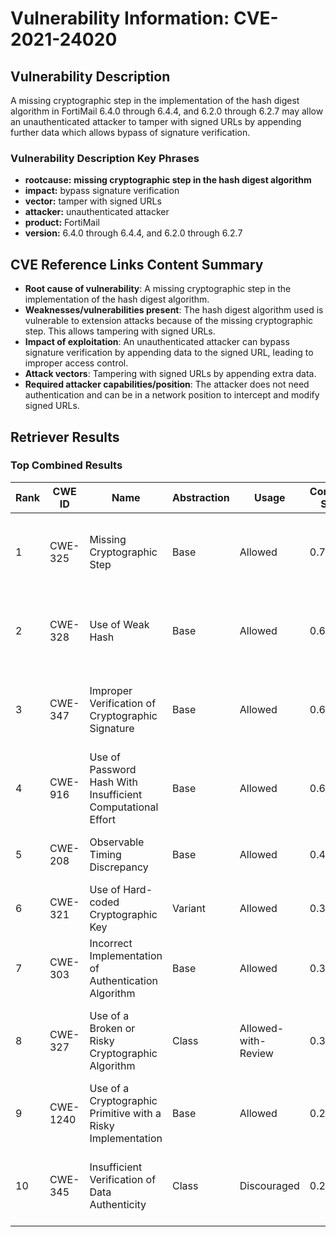 # Vulnerability Information: CVE-2021-24020

## Vulnerability Description
A missing cryptographic step in the implementation of the hash digest algorithm in FortiMail 6.4.0 through 6.4.4, and 6.2.0 through 6.2.7 may allow an unauthenticated attacker to tamper with signed URLs by appending further data which allows bypass of signature verification.

### Vulnerability Description Key Phrases
- **rootcause:** **missing cryptographic step in the hash digest algorithm**
- **impact:** bypass signature verification
- **vector:** tamper with signed URLs
- **attacker:** unauthenticated attacker
- **product:** FortiMail
- **version:** 6.4.0 through 6.4.4, and 6.2.0 through 6.2.7

## CVE Reference Links Content Summary
- **Root cause of vulnerability**: A missing cryptographic step in the implementation of the hash digest algorithm.
- **Weaknesses/vulnerabilities present**: The hash digest algorithm used is vulnerable to extension attacks because of the missing cryptographic step. This allows tampering with signed URLs.
- **Impact of exploitation**: An unauthenticated attacker can bypass signature verification by appending data to the signed URL, leading to improper access control.
- **Attack vectors**: Tampering with signed URLs by appending extra data.
- **Required attacker capabilities/position**: The attacker does not need authentication and can be in a network position to intercept and modify signed URLs.

## Retriever Results

### Top Combined Results

| Rank | CWE ID | Name | Abstraction | Usage | Combined Score | Retrievers | Individual Scores |
|------|--------|------|-------------|-------|---------------|------------|-------------------|
| 1 | CWE-325 | Missing Cryptographic Step | Base | Allowed | 0.7938 | dense, sparse, graph | dense: 0.614, sparse: 0.442, graph: 0.654 |
| 2 | CWE-328 | Use of Weak Hash | Base | Allowed | 0.6602 | dense, sparse, graph | dense: 0.525, sparse: 0.312, graph: 0.612 |
| 3 | CWE-347 | Improper Verification of Cryptographic Signature | Base | Allowed | 0.6501 | dense, sparse, graph | dense: 0.535, sparse: 0.304, graph: 0.583 |
| 4 | CWE-916 | Use of Password Hash With Insufficient Computational Effort | Base | Allowed | 0.6441 | dense, sparse, graph | dense: 0.548, sparse: 0.263, graph: 0.614 |
| 5 | CWE-208 | Observable Timing Discrepancy | Base | Allowed | 0.4200 | sparse, graph | sparse: 0.241, graph: 0.789 |
| 6 | CWE-321 | Use of Hard-coded Cryptographic Key | Variant | Allowed | 0.3698 | dense, sparse | dense: 0.515, sparse: 0.250 |
| 7 | CWE-303 | Incorrect Implementation of Authentication Algorithm | Base | Allowed | 0.3695 | dense, sparse | dense: 0.483, sparse: 0.224 |
| 8 | CWE-327 | Use of a Broken or Risky Cryptographic Algorithm | Class | Allowed-with-Review | 0.3217 | dense, sparse, graph | dense: 0.500, sparse: 0.284, graph: 0.378 |
| 9 | CWE-1240 | Use of a Cryptographic Primitive with a Risky Implementation | Base | Allowed | 0.2312 | sparse, graph | sparse: 0.223, graph: 0.290 |
| 10 | CWE-345 | Insufficient Verification of Data Authenticity | Class | Discouraged | 0.2161 | dense, sparse, graph | dense: 0.483, sparse: 0.237, graph: 0.296 |

